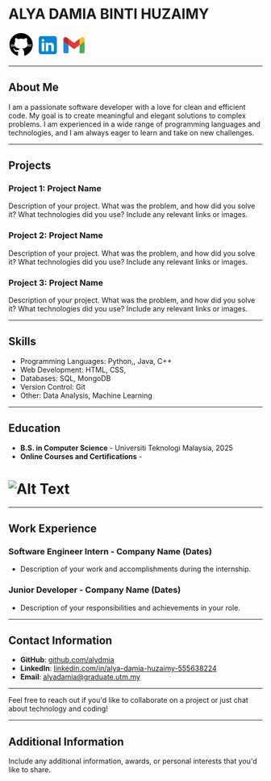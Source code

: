 # ALYA DAMIA BINTI HUZAIMY

[![GitHub Logo](icons8-github-50.png)](https://github.com/alydmia)
[![LinkedIn Logo](icons8-linkedin-48.png)](https://www.linkedin.com/in/alya-damia-huzaimy-555638224)
[![Email Logo](icons8-gmail-48.png)](mailto:alyadamia@graduate.utm.my)

---

## About Me

I am a passionate software developer with a love for clean and efficient code. My goal is to create meaningful and elegant solutions to complex problems. I am experienced in a wide range of programming languages and technologies, and I am always eager to learn and take on new challenges.

---

## Projects

### Project 1: Project Name

Description of your project. What was the problem, and how did you solve it? What technologies did you use? Include any relevant links or images.

### Project 2: Project Name

Description of your project. What was the problem, and how did you solve it? What technologies did you use? Include any relevant links or images.

### Project 3: Project Name

Description of your project. What was the problem, and how did you solve it? What technologies did you use? Include any relevant links or images.

---

## Skills

- Programming Languages: Python,, Java, C++
- Web Development: HTML, CSS,
- Databases: SQL, MongoDB
- Version Control: Git
- Other: Data Analysis, Machine Learning

---

## Education

- **B.S. in Computer Science** - Universiti Teknologi Malaysia, 2025
- **Online Courses and Certifications** -
# ![Alt Text](aws1.png) 


---

## Work Experience

### Software Engineer Intern - Company Name (Dates)

- Description of your work and accomplishments during the internship.

### Junior Developer - Company Name (Dates)

- Description of your responsibilities and achievements in your role.

---

## Contact Information

- **GitHub**: [github.com/alydmia](https://github.com/alydmia)
- **LinkedIn**: [linkedin.com/in/alya-damia-huzaimy-555638224](https://www.linkedin.com/in/alya-damia-huzaimy-555638224)
- **Email**: [alyadamia@graduate.utm.my](mailto:alyadamia@graduate.utm.my)

---

Feel free to reach out if you'd like to collaborate on a project or just chat about technology and coding!

---

## Additional Information

Include any additional information, awards, or personal interests that you'd like to share.

